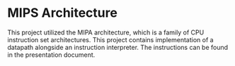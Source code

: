 # MIPS Architecture

This project utilized the MIPA architecture, which is a family of CPU instruction set architectures. This project contains implementation of a datapath alongside an instruction interpreter. The instructions can be found in the presentation document.
